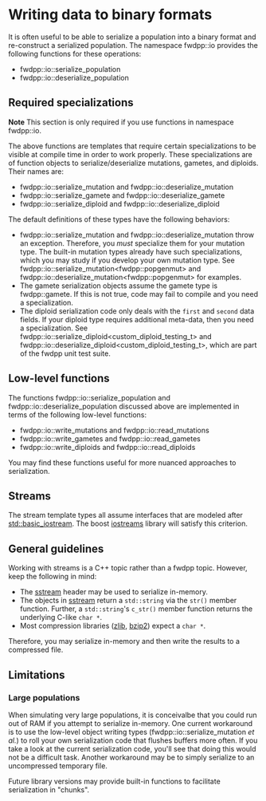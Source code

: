 # Writing data to binary formats

It is often useful to be able to serialize a population into a binary format and re-construct a serialized population.
The namespace fwdpp::io provides the following functions for these operations:

* fwdpp::io::serialize_population
* fwdpp::io::deserialize_population

## Required specializations

**Note** This section is only required if you use functions in namespace fwdpp::io.

The above functions are templates that require certain specializations to be visible at compile time in order to work
properly.  These specializations are of function objects to serialize/deserialize mutations, gametes, and diploids.
Their names are:

* fwdpp::io::serialize_mutation and fwdpp::io::deserialize_mutation
* fwdpp::io::serialize_gamete and fwdpp::io::deserialize_gamete
* fwdpp::io::serialize_diploid and fwdpp::io::deserialize_diploid

The default definitions of these types have the following behaviors:

* fwdpp::io::serialize_mutation and fwdpp::io::deserialize_mutation throw an exception.  Therefore, you *must*
  specialize them for your mutation type.  The built-in mutation types already have such specializations, which you may
  study if you develop your own mutation type.  See fwdpp::io::serialize_mutation\<fwdpp::popgenmut\> and
  fwdpp::io::deserialize_mutation\<fwdpp::popgenmut\> for examples.
* The gamete serialization objects assume the gamete type is fwdpp::gamete.  If this is not true, code may fail to
  compile and you need a specialization.
* The diploid serialization code only deals with the `first` and `second` data fields.  If your diploid type requires
  additional meta-data, then you need a specialization. See fwdpp::io::serialize_diploid\<custom_diploid_testing_t\> and
  fwdpp::io::deserialize_diploid\<custom_diploid_testing_t\>, which are part of the fwdpp unit test suite.

## Low-level functions

The functions fwdpp::io::serialize_population and fwdpp::io::deserialize_population discussed above are implemented in
terms of the following low-level functions:

* fwdpp::io::write_mutations and fwdpp::io::read_mutations
* fwdpp::io::write_gametes and fwdpp::io::read_gametes
* fwdpp::io::write_diploids and fwdpp::io::read_diploids

You may find these functions useful for more nuanced approaches to serialization.

## Streams

The stream template types all assume interfaces that are modeled after
[std::basic_iostream](http://en.cppreference.com/w/cpp/io/basic_iostream).  The boost
[iostreams](http://www.boost.org/doc/libs/1_66_0/libs/iostreams/doc/index.html) library will satisfy this criterion.

## General guidelines

Working with streams is a C++ topic rather than a fwdpp topic.  However, keep the following in mind:

* The [sstream](http://en.cppreference.com/w/cpp/header/sstream) header may be used to serialize in-memory.
* The objects in [sstream](http://en.cppreference.com/w/cpp/header/sstream) return a `std::string` via the `str()`
  member function.  Further, a `std::string`'s `c_str()` member function returns the underlying C-like `char *`.
* Most compression libraries ([zlib](http://zlib.net), [bzip2](http://bzip2.org)) expect a `char *`.

Therefore, you may serialize in-memory and then write the results to a compressed file.

## Limitations

### Large populations

When simulating very large populations, it is conceivalbe that you could run out of RAM if you attempt to serialize
in-memory.  One current workaround is to use the low-level object writing types (fwdpp::io::serialize_mutation *et al.*)
to roll your own serialization code that flushes buffers more often.  If you take a look at the current serialization
code, you'll see that doing this would not be a difficult task.  Another workaround may be to simply serialize to an
uncompressed temporary file.

Future library versions may provide built-in functions
to facilitate serialization in "chunks".

